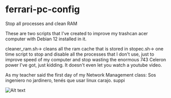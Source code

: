 # ferrari-pc-config
 Stop all processes and clean RAM
 
 These are two scripts that I've created to improve my trashcan acer computer with Debian 12 installed in it.
 
 cleaner_ram.sh-> cleans all the ram cache that is stored in
 stopec.sh-> one time script to stop and disable all the processes that I don't use, just to improve speed of my computer and stop wasting the enormous 743 Celeron power I've got, just kidding. It doesn't even let you watch a youtube video.
 
 As my teacher said the first day of my Network Management class:
 Sos ingeniero no jardinero, tenés que usar linux carajo.
 suppi
 
 ![Alt text](https://www.google.com/url?sa=i&url=https%3A%2F%2Ftwitter.com%2FPXego_%2Fstatus%2F1365424247376601099&psig=AOvVaw1aKeU9qlG5SRqhl_i_CLsx&ust=1716309953666000&source=images&cd=vfe&opi=89978449&ved=0CBAQjRxqFwoTCIC-lP_WnIYDFQAAAAAdAAAAABAD)
